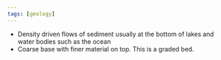 ```yaml
---
tags: [geology]
---
```

- Density driven flows of sediment usually at the bottom of lakes and water bodies such as the ocean
- Coarse base with finer material on top. This is a graded bed.
